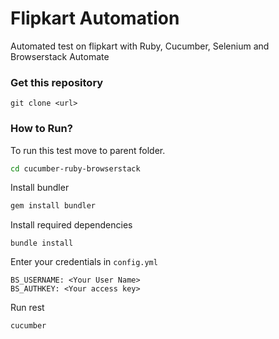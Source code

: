# Flipkart Automation
Automated test on flipkart with Ruby, Cucumber, Selenium and Browserstack Automate

### Get this repository
```
git clone <url>
```
### How to Run?
To run this test move to parent folder.

```sh
cd cucumber-ruby-browserstack
```

Install bundler

```sh
gem install bundler
```

Install required dependencies
```
bundle install
```
Enter your credentials in ```config.yml```
```
BS_USERNAME: <Your User Name>
BS_AUTHKEY: <Your access key>
```
Run rest
```
cucumber
```
